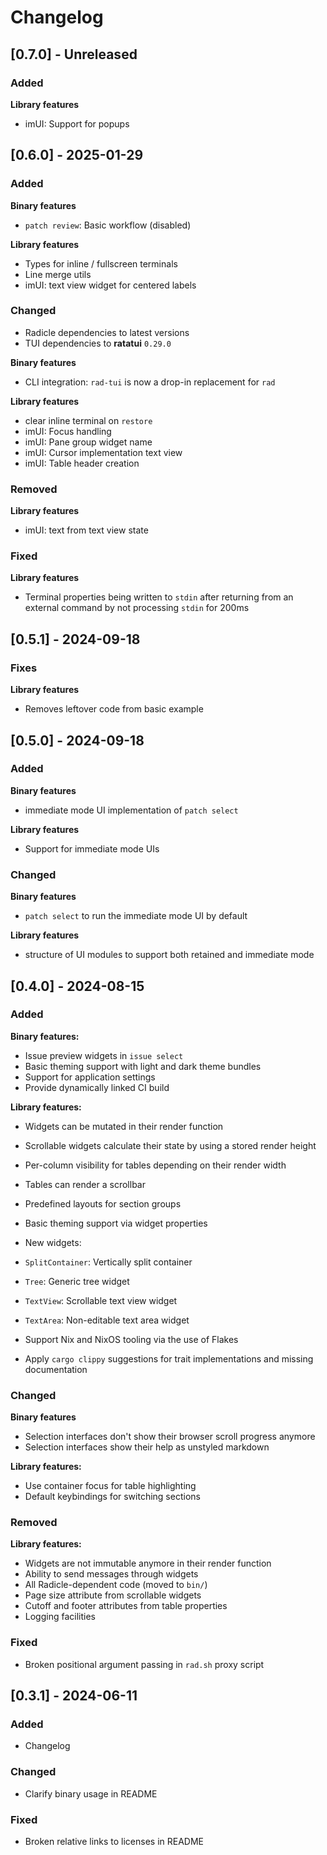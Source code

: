 # Changelog

## [0.7.0] - Unreleased

### Added

**Library features**

- imUI: Support for popups

## [0.6.0] - 2025-01-29

### Added

**Binary features**

- `patch review`: Basic workflow (disabled)

**Library features**

- Types for inline / fullscreen terminals
- Line merge utils
- imUI: text view widget for centered labels

### Changed

- Radicle dependencies to latest versions
- TUI dependencies to **ratatui** `0.29.0`

**Binary features**

- CLI integration: `rad-tui` is now a drop-in replacement for `rad`

**Library features**

- clear inline terminal on `restore`
- imUI: Focus handling
- imUI: Pane group widget name
- imUI: Cursor implementation text view
- imUI: Table header creation

### Removed

**Library features**

- imUI: text from text view state

### Fixed

**Library features**

- Terminal properties being written to `stdin` after returning from an external command by not processing `stdin` for 200ms

## [0.5.1] - 2024-09-18

### Fixes

**Library features**

- Removes leftover code from basic example

## [0.5.0] - 2024-09-18

### Added

**Binary features**

- immediate mode UI implementation of `patch select`

**Library features**

- Support for immediate mode UIs

### Changed

**Binary features**

- `patch select` to run the immediate mode UI by default

**Library features**

- structure of UI modules to support both retained and immediate mode

## [0.4.0] - 2024-08-15

### Added

**Binary features:**

- Issue preview widgets in `issue select`
- Basic theming support with light and dark theme bundles
- Support for application settings
- Provide dynamically linked CI build

**Library features:**

- Widgets can be mutated in their render function
- Scrollable widgets calculate their state by using a stored render height
- Per-column visibility for tables depending on their render width
- Tables can render a scrollbar
- Predefined layouts for section groups
- Basic theming support via widget properties
- New widgets:
- `SplitContainer`: Vertically split container
- `Tree`: Generic tree widget
- `TextView`: Scrollable text view widget
- `TextArea`: Non-editable text area widget

- Support Nix and NixOS tooling via the use of Flakes
- Apply `cargo clippy` suggestions for trait implementations and
  missing documentation

### Changed

**Binary features**

- Selection interfaces don't show their browser scroll progress anymore
- Selection interfaces show their help as unstyled markdown

**Library features:**

- Use container focus for table highlighting
- Default keybindings for switching sections

### Removed

**Library features:**

- Widgets are not immutable anymore in their render function
- Ability to send messages through widgets
- All Radicle-dependent code (moved to `bin/`)
- Page size attribute from scrollable widgets
- Cutoff and footer attributes from table properties
- Logging facilities

### Fixed

- Broken positional argument passing in `rad.sh` proxy script

## [0.3.1] - 2024-06-11

### Added

- Changelog

### Changed

- Clarify binary usage in README

### Fixed

- Broken relative links to licenses in README
